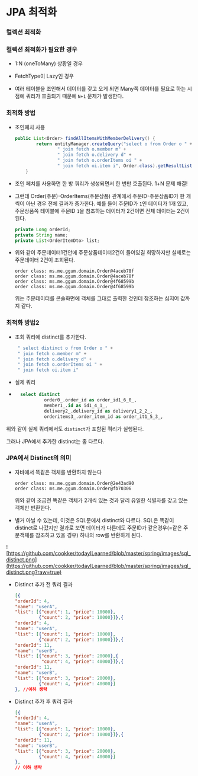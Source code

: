# JPA 최적화

### 컬렉션 최적화

### 컬렉션 최적화가 필요한 경우

- 1:N (oneToMany) 상황일 경우

- FetchType이 Lazy인 경우 

- 여러 테이블을 조인해서 데이터를 갖고 오게 되면 Many쪽 데이터를 필요로 하는 시점에 쿼리가 호출되기 때문에 `N+1` 문제가 발생한다.

### 최적화 방법

- 조인페치 사용
  
  ```java
  public List<Order> findAllItemsWithMemberDelivery() {
          return entityManager.createQuery("select o from Order o " +
                  " join fetch o.member m" +
                  " join fetch o.delivery d" +
                  " join fetch o.orderItems oi " +
                  " join fetch oi.item i", Order.class).getResultList();
      }
  ```

- 조인 페치를 사용하면 한 방 쿼리가 생성되면서 한 번만 호출된다. 1+N 문제 해결!

- 그런데 Order(주문)-OrderItems(주문상품) 관계에서 주문ID-주문상품ID가 한 개씩이 아닌 경우 전체 결과가 증가한다. 예를 들어 주문ID가 `1`인 데이터가 1개 있고, 주문상품쪽 테이블에 주문ID `1`을 참조하는 데이터가 2건이면 전체 데이터는 2건이 된다.
  
  ```java
  private Long orderId;
  private String name;
  private List<OrderItemDto> list;
  ```

- 위와 같이 주문데이터1건안에 주문상품데이터2건이 들어있길 희망하지만 실제로는 주문데이터 2건이 조회된다.
  
  ```
  order class: ms.me.ggum.domain.Order@4aceb78f
  order class: ms.me.ggum.domain.Order@4aceb78f
  order class: ms.me.ggum.domain.Order@4f68599b
  order class: ms.me.ggum.domain.Order@4f68599b
  ```
  
  위는 주문데이터를 콘솔화면에 객체를 그대로 출력한 것인데 참조하는 심지어 값까지 같다.

### 최적화 방법2

- 조회 쿼리에 distinct를 추가한다.
  
  ```java
   " select distinct o from Order o " +
   " join fetch o.member m" +
   " join fetch o.delivery d" +
   " join fetch o.orderItems oi " +
   " join fetch oi.item i"
  ```

- 실제 쿼리

- ```sql
    select distinct 
             order0_.order_id as order_id1_6_0_,
             member1_.id as id1_4_1_,
             delivery2_.delivery_id as delivery1_2_2_,
             orderitems3_.order_item_id as order_it1_5_3_,
  ```

위와 같이 실제 쿼리에서도 `distinct`가 포함된 쿼리가 실행된다.

그러나 JPA에서 추가한 distinct는 좀 다르다.

### JPA에서 Distinct의 의미

- 자바에서 똑같은 객체를 반환하지 않는다
  
  ```
  order class: ms.me.ggum.domain.Order@2e43ad90
  order class: ms.me.ggum.domain.Order@fb70306
  ```
  
  위와 같이 조금전 똑같은 객체가 2개씩 있는 것과 달리 유일한 식별자를 갖고 있는 객체만 반환한다.

- 별거 아닐 수 있는데, 이것은 SQL문에서 distinct와 다르다. SQL은 똑같이 distinct로 나갔지만 결과로 보면 데이터가 다른데도 주문ID가 같은경우(=같은 주문객체를 참조하고 있을 경우) 하나의 row를 반환하게 된다.

![https://github.com/cookker/todayILearned/blob/master/spring/images/sql_distinct.png](https://github.com/cookker/todayILearned/blob/master/spring/images/sql_distinct.png?raw=true)

- Distinct 추가 전 쿼리 결과
  
  ```json
  [{
  "orderId": 4,
  "name": "userA",
  "list": [{"count": 1, "price": 10000},
           {"count": 2, "price": 10000}]},{
  "orderId": 4,
  "name": "userA",
  "list": [{"count": 1, "price": 10000},
           {"count": 2, "price": 10000}]},{
  "orderId": 11,
  "name": "userB",
  "list": [{"count": 3, "price": 20000},{
            "count": 4, "price": 40000}]},{
  "orderId": 11,
  "name": "userB",
  "list": [{"count": 3, "price": 20000},
           {"count": 4, "price": 40000}]
  }, //이하 생략
  ```

- Distinct 추가 후 쿼리 결과
  
  ```json
  [{
  "orderId": 4,
  "name": "userA",
  "list": [{"count": 1, "price": 10000},
           {"count": 2, "price": 10000}]},{
  "orderId": 11,
  "name": "userB",
  "list": [{"count": 3, "price": 20000},
           {"count": 4, "price": 40000}]
  },
  // 이하 생략
  ```
